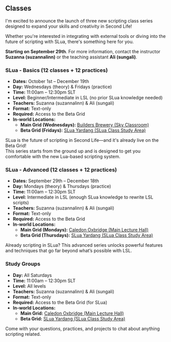 ## Classes

I'm excited to announce the launch of three new scripting class series designed to expand your skills and creativity in Second Life!  

Whether you're interested in integrating with external tools or diving into the future of scripting with SLua, there's something here for you.  

**Starting on September 29th**. For more information, contact the instructor **Suzanna (suzannalinn)** or the teaching assistant **Ali (sungali)**.

### SLua - Basics (12 classes + 12 practices)

- **Dates:** October 1st – December 19th  
- **Day:** Wednesdays (theory) & Fridays (practice)  
- **Time:** 11:00am – 12:30pm SLT  
- **Level:** Beginner/Intermediate in LSL (no prior SLua knowledge needed)  
- **Teachers:** Suzanna (suzannalinn) & Ali (sungali)  
- **Format:** Text-only  
- **Required:** Access to the Beta Grid  
- **In-world Locations:**  
  - **Main Grid (Wednesdays):** [Builders Brewery (Sky Classroom)](https://maps.secondlife.com/secondlife/Builders%20Brewery/59/73/607)  
  - **Beta Grid (Fridays):** [SLua Yardang (SLua Class Study Area)](secondlife://Aditi/secondlife/SLua%20Yardang/157/8/23)

SLua is the future of scripting in Second Life—and it's already live on the Beta Grid!  
This series starts from the ground up and is designed to get you comfortable with the new Lua-based scripting system.

### SLua - Advanced (12 classes + 12 practices)

- **Dates:** September 29th – December 18th  
- **Day:** Mondays (theory) & Thursdays (practice)  
- **Time:** 11:00am – 12:30pm SLT  
- **Level:** Intermediate in LSL (enough SLua knowledge to rewrite LSL scripts)  
- **Teachers:** Suzanna (suzannalinn) & Ali (sungali)  
- **Format:** Text-only  
- **Required:** Access to the Beta Grid  
- **In-world Locations:**  
  - **Main Grid (Mondays):** [Caledon Oxbridge (Main Lecture Hall)](http://maps.secondlife.com/secondlife/Caledon%20Oxbridge/72/140/29)  
  - **Beta Grid (Thursdays):** [SLua Yardang (SLua Class Study Area)](secondlife://Aditi/secondlife/SLua%20Yardang/157/8/23)

Already scripting in SLua? This advanced series unlocks powerful features and techniques that go far beyond what’s possible with LSL.

### Study Groups

- **Day:** All Saturdays  
- **Time:** 11:00am – 12:30pm SLT  
- **Level:** All levels  
- **Teachers:** Suzanna (suzannalinn) & Ali (sungali)  
- **Format:** Text-only  
- **Required:** Access to the Beta Grid (for SLua)  
- **In-world Locations:**  
  - **Main Grid:** [Caledon Oxbridge (Main Lecture Hall)](http://maps.secondlife.com/secondlife/Caledon%20Oxbridge/72/140/29)  
  - **Beta Grid:** [SLua Yardang (SLua Class Study Area)](secondlife://Aditi/secondlife/SLua%20Yardang/157/8/23) 

Come with your questions, practices, and projects to chat about anything scripting related.
